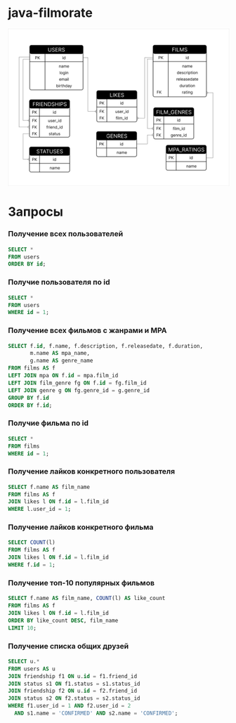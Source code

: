 # java-filmorate
![Схема базы данных](https://github.com/Nastia-N/java-filmorate/blob/add-database/Filmorate.png)


# Запросы

### Получение всех пользователей 
```sql 
SELECT *  
FROM users  
ORDER BY id;
```  

### Получие пользователя по id  
```sql
SELECT *  
FROM users  
WHERE id = 1;
```  

### Получение всех фильмов с жанрами и MPA  
```sql
SELECT f.id, f.name, f.description, f.releasedate, f.duration,  
       m.name AS mpa_name,  
       g.name AS genre_name  
FROM films AS f  
LEFT JOIN mpa ON f.id = mpa.film_id  
LEFT JOIN film_genre fg ON f.id = fg.film_id  
LEFT JOIN genre g ON fg.genre_id = g.genre_id  
GROUP BY f.id  
ORDER BY f.id;
```  

### Получие фильма по id  
```sql
SELECT *  
FROM films  
WHERE id = 1;
```  

### Получение лайков конкретного пользователя  
```sql
SELECT f.name AS film_name  
FROM films AS f  
JOIN likes l ON f.id = l.film_id  
WHERE l.user_id = 1;
```  

### Получение лайков конкретного фильма  
```sql
SELECT COUNT(l)  
FROM films AS f  
JOIN likes l ON f.id = l.film_id  
WHERE f.id = 1;
```  

### Получение топ-10 популярных фильмов  
```sql
SELECT f.name AS film_name, COUNT(l) AS like_count  
FROM films AS f  
JOIN likes l ON f.id = l.film_id  
ORDER BY like_count DESC, film_name  
LIMIT 10;
```  

### Получение списка общих друзей  
```sql
SELECT u.*   
FROM users AS u  
JOIN friendship f1 ON u.id = f1.friend_id  
JOIN status s1 ON f1.status = s1.status_id  
JOIN friendship f2 ON u.id = f2.friend_id  
JOIN status s2 ON f2.status = s2.status_id  
WHERE f1.user_id = 1 AND f2.user_id = 2   
  AND s1.name = 'CONFIRMED' AND s2.name = 'CONFIRMED';
```
